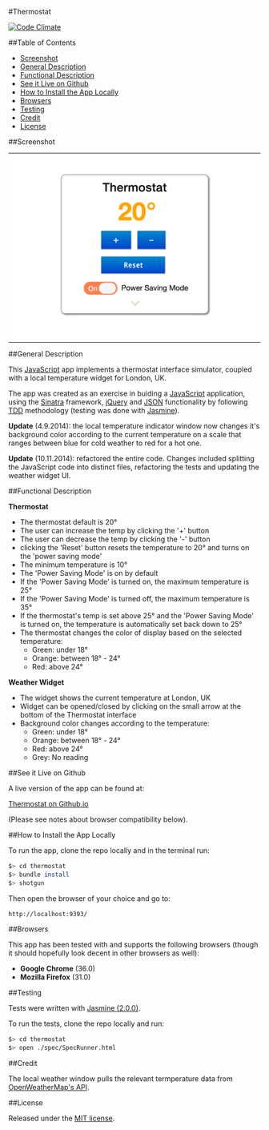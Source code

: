 #Thermostat

[![Code Climate](https://codeclimate.com/github/nadavmatalon/thermostat/badges/gpa.svg)](https://codeclimate.com/github/nadavmatalon/thermostat)

##Table of Contents

* [Screenshot](#screenshot)
* [General Description](#general-description)
* [Functional Description](#functional-description)
* [See it Live on Github](#see-it-live-on-github)
* [How to Install the App Locally](#how-to-install-the-app-locally)
* [Browsers](#browsers)
* [Testing](#testing)
* [Credit](#credit)
* [License](#license)


##Screenshot

<table>
	<tr>
		<td align="center" width='600px'>
			<a href="https://raw.githubusercontent.com/nadavmatalon/thermostat/master/public/images/thermostat.png">
				<img src="/public/images/thermostat.png" />
			</a>
		</td>
	</tr>
</table>


##General Description

This [JavaScript](http://en.wikipedia.org/wiki/JavaScript) app implements 
a thermostat interface simulator, coupled with a
local temperature widget for London, UK.

The app was created as an exercise in buiding a 
[JavaScript](http://en.wikipedia.org/wiki/JavaScript) application, 
using the [Sinatra](http://www.sinatrarb.com/) framework, 
[jQuery](http://jquery.com) and [JSON](http://www.json.org/) functionality 
by following [TDD](http://en.wikipedia.org/wiki/Test-driven_development) methodology 
(testing was done with [Jasmine](http://jasmine.github.io/2.0/introduction.html)). 

__Update__ (4.9.2014): the local temperature indicator window now changes it's background 
color according to the current temperature on a scale that ranges between blue for cold weather
to red for a hot one.

__Update__ (10.11.2014): refactored the entire code. Changes included splitting the
JavaScript code into distinct files, refactoring the tests and updating the 
weather widget UI.


##Functional Description

__Thermostat__

* The thermostat default is 20°
* The user can increase the temp by clicking the '+' button
* The user can decrease the temp by clicking the '-' button
* clicking the 'Reset' button resets the temperature to 20° and turns 
  on the 'power saving mode'
* The minimum temperature is 10°
* The 'Power Saving Mode' is on by default
* If the 'Power Saving Mode' is turned on, the maximum temperature is 25°
* If the 'Power Saving Mode' is turned off, the maximum temperature is 35°
* If the thermostat's temp is set above 25° and the 'Power Saving Mode' is 
  turned on, the temperature is automatically set back down to 25°
* The thermostat changes the color of display based on the selected temperature:
    * Green: under 18°
    * Orange: between 18° - 24° 
    * Red: above 24°

__Weather Widget__

* The widget shows the current temperature at London, UK
* Widget can be opened/closed by clicking on the small arrow at the 
  bottom of the Thermostat interface
* Background color changes according to the temperature:
    * Green: under 18°
    * Orange: between 18° - 24° 
	* Red: above 24°
	* Grey: No reading


##See it Live on Github
			
A live version of the app can be found at:

[Thermostat on Github.io](http://nadavmatalon.github.io/thermostat/)

(Please see notes about browser compatibility below).


##How to Install the App Locally

To run the app, clone the repo locally and in the terminal run:

```bash
$> cd thermostat
$> bundle install
$> shotgun
```

Then open the browser of your choice and go to:

```
http://localhost:9393/
```


##Browsers

This app has been tested with and supports the following browsers (though
it should hopefully look decent in other browsers as well):

* __Google Chrome__ (36.0)
* __Mozilla Firefox__ (31.0)


##Testing

Tests were written with [Jasmine (2.0.0)](http://jasmine.github.io/2.0/introduction.html).

To run the tests, clone the repo locally and run:

```bash
$> cd thermostat
$> open ./spec/SpecRunner.html
```


##Credit

The local weather window pulls the relevant termperature data 
from [OpenWeatherMap's API](http://openweathermap.org/).


##License

<p>Released under the <a href="http://www.opensource.org/licenses/MIT">MIT license</a>.</p>

